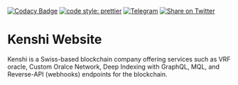 [![Codacy Badge](https://app.codacy.com/project/badge/Grade/b5377f36e9444d79aa57a8c458338a4e)](https://www.codacy.com/gh/kenshi-token/www/dashboard?utm_source=github.com&utm_medium=referral&utm_content=kenshi-token/www&utm_campaign=Badge_Grade)
[![code style: prettier](https://img.shields.io/badge/code_style-prettier-ff69b4.svg)](https://github.com/prettier/prettier)
[![Telegram](https://img.shields.io/badge/telegram-chat-blue)](https://t.me/KenshiTech)
[![Share on Twitter](https://img.shields.io/badge/twitter-share-blue)](https://twitter.com/intent/tweet?text=Kenshi%20is%20an%20investment%20token%20with%20reflections%20and%20per%20transaction%20burns%2C%20that%20shares%20the%20profits%20of%20its%20projects%20with%20the%20holders%3A%20https%3A%2F%2Fkenshi.io)

# Kenshi Website

Kenshi is a Swiss-based blockchain company offering services such as VRF oracle, Custom Oralce Network, Deep Indexing with GraphQL, MQL, and Reverse-API (webhooks) endpoints for the blockchain.
